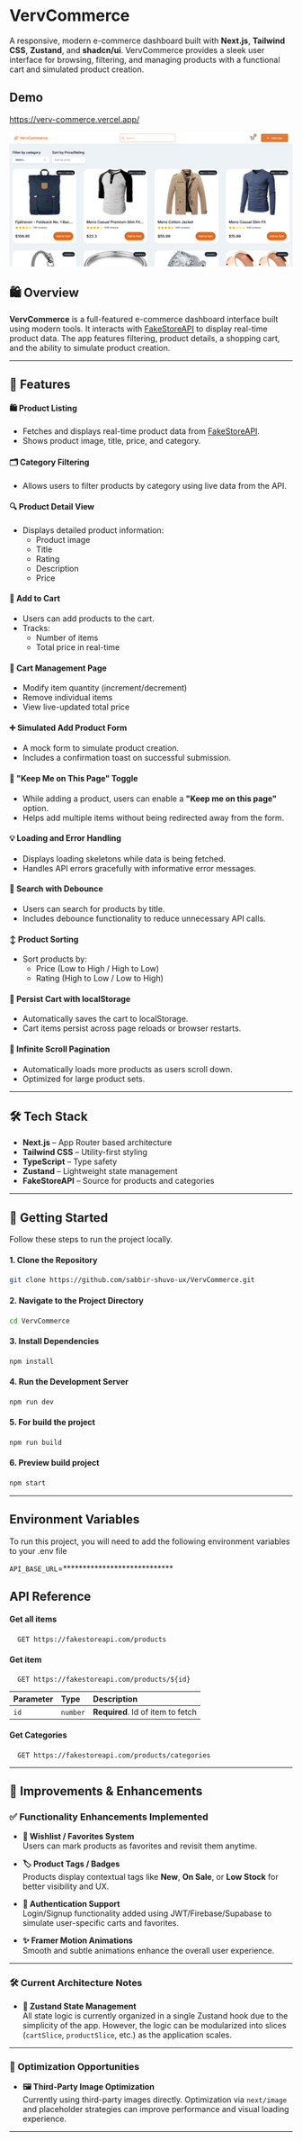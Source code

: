 
# VervCommerce

A responsive, modern e-commerce dashboard built with **Next.js**, **Tailwind CSS**, **Zustand**, and **shadcn/ui**. VervCommerce provides a sleek user interface for browsing, filtering, and managing products with a functional cart and simulated product creation.


## Demo

https://verv-commerce.vercel.app/


![Logo](https://raw.githubusercontent.com/sabbir-shuvo-ux/VervCommerce/refs/heads/main/public/VervCommerce-home.png)

## 🛍️ Overview

**VervCommerce** is a full-featured e-commerce dashboard interface built using modern tools. It interacts with [FakeStoreAPI](https://fakestoreapi.com/) to display real-time product data. The app features filtering, product details, a shopping cart, and the ability to simulate product creation.

---
## 🚀 Features

#### 🛍️ Product Listing
- Fetches and displays real-time product data from [FakeStoreAPI](https://fakestoreapi.com/).
- Shows product image, title, price, and category.

#### 🗂️ Category Filtering
- Allows users to filter products by category using live data from the API.

#### 🔍 Product Detail View
- Displays detailed product information:
  - Product image
  - Title
  - Rating
  - Description
  - Price

#### 🛒 Add to Cart
- Users can add products to the cart.
- Tracks:
  - Number of items
  - Total price in real-time

#### 🧾 Cart Management Page
- Modify item quantity (increment/decrement)
- Remove individual items
- View live-updated total price

#### ➕ Simulated Add Product Form
- A mock form to simulate product creation.
- Includes a confirmation toast on successful submission.

#### 🔁 "Keep Me on This Page" Toggle
- While adding a product, users can enable a **"Keep me on this page"** option.
- Helps add multiple items without being redirected away from the form.

#### 💡 Loading and Error Handling
- Displays loading skeletons while data is being fetched.
- Handles API errors gracefully with informative error messages.

#### 🔎 Search with Debounce
- Users can search for products by title.
- Includes debounce functionality to reduce unnecessary API calls.

#### ↕️ Product Sorting
- Sort products by:
  - Price (Low to High / High to Low)
  - Rating (High to Low / Low to High)

#### 🧠 Persist Cart with localStorage
- Automatically saves the cart to localStorage.
- Cart items persist across page reloads or browser restarts.

#### 🔄 Infinite Scroll Pagination
- Automatically loads more products as users scroll down.
- Optimized for large product sets.

---
## 🛠️ Tech Stack

- **Next.js** – App Router based architecture
- **Tailwind CSS** – Utility-first styling
- **TypeScript** – Type safety
- **Zustand** – Lightweight state management
- **FakeStoreAPI** – Source for products and categories

---
## 🚀 Getting Started

Follow these steps to run the project locally.

#### 1. Clone the Repository

```bash
git clone https://github.com/sabbir-shuvo-ux/VervCommerce.git
```
#### 2. Navigate to the Project Directory
```bash 
cd VervCommerce
```

#### 3. Install Dependencies
```bash 
npm install
```

#### 4. Run the Development Server
```bash 
npm run dev
```

#### 5. For build the project
```bash 
npm run build
```

#### 6. Preview build project
```bash 
npm start
```

---
## Environment Variables

To run this project, you will need to add the following environment variables to your .env file

`API_BASE_URL`=****************************



## API Reference

#### Get all items

```http
  GET https://fakestoreapi.com/products
```

#### Get item

```http
  GET https://fakestoreapi.com/products/${id}
```

| Parameter | Type     | Description                       |
| :-------- | :------- | :-------------------------------- |
| `id`      | `number` | **Required**. Id of item to fetch |

#### Get Categories

```http
  GET https://fakestoreapi.com/products/categories
```
---

## 🔧 Improvements & Enhancements

### ✅ Functionality Enhancements Implemented

- **🧡 Wishlist / Favorites System**  
  Users can mark products as favorites and revisit them anytime.

- **🏷️ Product Tags / Badges**  
  Products display contextual tags like **New**, **On Sale**, or **Low Stock** for better visibility and UX.

- **🔐 Authentication Support**  
  Login/Signup functionality added using JWT/Firebase/Supabase to simulate user-specific carts and favorites.

- **✨ Framer Motion Animations**  
  Smooth and subtle animations enhance the overall user experience.

---

### 🛠️ Current Architecture Notes

- **🧠 Zustand State Management**  
  All state logic is currently organized in a single Zustand hook due to the simplicity of the app. However, the logic can be modularized into slices (`cartSlice`, `productSlice`, etc.) as the application scales.

---

### 📸 Optimization Opportunities

- **🖼️ Third-Party Image Optimization**  
  Currently using third-party images directly. Optimization via `next/image` and placeholder strategies can improve performance and visual loading experience.

---
